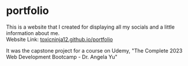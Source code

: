# portfolio
This is a website that I created for displaying all my socials and a little information about me.\
Website Link: [toxicninja12.github.io/portfolio](https://toxicninja12.github.io/portfolio/)

It was the capstone project for a course on Udemy, "The Complete 2023 Web Development Bootcamp - Dr. Angela Yu"
